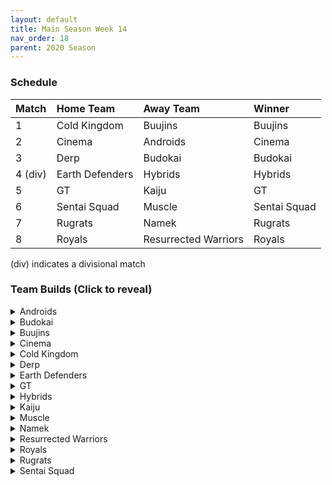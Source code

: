 ```yaml
---
layout: default
title: Main Season Week 14
nav_order: 18
parent: 2020 Season
---
```

### Schedule

|Match          |  Home Team            | Away Team        | Winner          |
| :-------------| :---------------------| :----------------| :---------------|
| 1             | Cold Kingdom          | Buujins          | Buujins         |
| 2             | Cinema                | Androids         | Cinema          |
| 3             | Derp                  | Budokai          | Budokai         |
| 4 (div)       | Earth Defenders       | Hybrids          | Hybrids         |
| 5             | GT                    | Kaiju            | GT              |
| 6             | Sentai Squad          | Muscle           | Sentai Squad    |
| 7             | Rugrats               | Namek            | Rugrats         | 
| 8             | Royals                | Resurrected Warriors | Royals         |

(div) indicates a divisional match

### Team Builds (Click to reveal)

<details>
  <summary>Androids</summary>
  <br />
<br />Home Map: Glacier
<br />Music: Boss Ganges
<br />Weekly Bench: Android 17
<br />Boost Store: None

- Android 16
    - Attack +2 Defense -1 (1)
    - Dende's Healing Ability (2)
    - Light Body (1)
    - Master Throw (1)
    - Quick Fast Attack (1)
    - Serious! (1)
    - Trunks AI

- Cell (Perfect Form) - Costume 2
    - Attack +1 (1)
    - Eternal Life (4)
    - Serious! (1) 
    - Savior (1)
    - Broly's Ring (Limiter)
    - Cell AI

- Android 19:
    - Defense +2 (2)
    - Dende's Healing Ability (2)
    - Master Throw (1)
    - Light Body (1)
    - Latent Energy! (1)
    - Majin Buu AI

- Super 17 - Costume 2
    - Super +2 Ki -1 (1)
    - High Tension (3)
    - Fighting Spirit! (1)
    - Indignation! (1)
    - Savior (1)
    - Yajirobe AI

</details>

<details>
  <summary>Budokai</summary>

<br />
<br />Home Map: Planet Namek
<br />Music: Boss Battle Rock
<br />Weekly bench: End Goku
<br />Boosts: None

- Nam
    - Attack +1 (1)
    - Serious! (1)
    - Quick Fast Attack (1)
    - Power of Rage (2)
    - Dende's Healing Ability (2)
    - Trunks AI

- Cyborg Tao
    - Ki Power +1 (1)
    - Serious! (1)
    - Savior (1)
    - Light Body (1)
    - Unleash Ki (1)
    - Launch's Support (2)
    - Cell AI

- Early Goku - Costume 4
    - Defense +2 (2)
    - Savior (1)
    - Launch's Support (2)
    - Dende's Healing Ability (2)
    - Tien AI

- Kid Goku
    - Attack +2 Defense -1 (1)
    - Eternal Life (4)
    - Fighting Spirit! (1)
    - Quick Fast Attack (1)
    - Trunks AI

</details>

<details>
  <summary>Buujins</summary>
<br />
<br /> Home Map: Supreme Kai's World
<br />Music: Nanshan
<br />Bench: Majuub
<br />Boosts: Dragon Power (5z)

- Evil Buu
    - Defense +2 (2)
    - Dende's Healing Ability (2)
    - Latent Energy! (1)
    - Serious! (1)
    - Fighting Spirit! (1)
    - Dragon Power (Boost)
    - Cell AI

- Kid Buu
    - Defense +3 Attack -1 (2)
    - Launch's Support (2)
    - Indignation! (1)
    - Fighting Spirit! (1)
    - Savior (1)
    - Frieza AI

- Super Buu
    - Attack +2 Defense -1 (1)
    - Serious! (1)
    - Quick Fast Attack (1)
    - Dende's Healing Ability (2)
    - Master Throw (1)
    - Combo Master (1)
    - Goku AI

- Majin Buu
    - Ki Power +2 Super -1 (1)
    - Savior (1)
    - Light Body (1)
    - Eternal Life (4)
    - Yajirobe AI

</details>

<details>
  <summary>Cinema</summary>
<br />  
<br />Home Map: Hell
<br />Music: Warlord F
<br />Bench: Zangya
<br />Boosts: Rising Fighting Spirit (1z), Defense +1 (3z)

- Turles
    - Super +2 Ki -1 (2)
    - Dende's Healing Ability (2)
    - Launch's Support (2)
    - Fighting Spirit! (1)
    - Indignation! (1)
    - Rising Fighting Spirit (Boost)
    - Tien AI

- Fasha
    - Attack +2 Defense -1 (1)
    - Eternal Life (4)
    - Quick Fast Attack (1)
    - Serious! (1)
    - Defense +1 (Boost)
    - Goku AI

- Gogeta
    - Ki Power +2 Super -1 (1)
    - Rush Blast 3 (3)
    - Indignation! (1)
    - Serious! (1)
    - Light Body (1)
    - Vegeta AI

- Garlic Jr. (Base Form)
    - Defense +2 (2)
    - Launch's Support (2)
    - Dende's Healing Ability (2)
    - Fighting Spirit! (1)
    - Broly's Ring (Limiter)
    - Tien AI

</details>

<details>
  <summary>Cold Kingdom </summary>
  <br />
<br />Home Map: Broly's Planet
<br />Music: Paranoia
<br />Bench: Meta Cooler
<br />Boosts: None

- Recoome
    - Defense +3 Attack -1 (2)
    - Launch's Support (2)
    - Master Throw (1)
    - Dende's Healing Ability (2)
    - Tien AI

- First Form Cooler - Costume 2
    - Super +1 (1) 
    - Indignation! (1) 
    - Savior (1) 
    - Light Body (1)
    - Fighting Spirit! (1)
    - Launch's Support (2)
    - Broly's Ring (Limiter)
    - Yajirobe AI

- 3rd Form Freeza - Costume 1
    - Defense +2 (2)
    - Dende's Healing Ability (2)
    - Fighting Spirit! (1)
    - Latent Energy (1)
    - Quick Fast Attack (1)
    - Freeza AI

- King Cold - Costume 2
    - Attack +1 (1)
    - Eternal Life (4)
    - Serious! (1)
    - Quick Fast Attack (1)
    - Trunks AI

</details>

<details>
  <summary>Derp</summary>
<br />  
<br />Home Map: Penguin Village
<br />Music: War Begins
<br />Bench: Gero
<br />Boosts: None

- Salza
    - Attack +2 Defense -1 (1)
    - Serious! (1)
    - Master Blast (1)
    - Eternal Life (4)
    - Vegeta AI

- Devilman
    - Super +2 Ki -1 (1)
    - Indignation! (1)
    - Quick Fast Attack (1)
    - Power of Rage (2)
    - Launch's Support (2)
    - Chiaotzu AI

- Hercule
    - Super +1 (1)
    - Indignation! (1)
    - Fighting Spirit! (1)
    - Launch's Support (2)
    - Unleash Ki (1)
    - Savior (1)
    - Tien AI

- Kibito Kai
    - Attack +1 (1)
    - Serious! (1)
    - Quick Fast Attack (1)
    - Dende's Healing Ability (2)
    - Fighting Spirit! (1)
    - Savior (1)
    - Goku AI

</details>

<details>
  <summary>Earth Defenders</summary>
  <br />
<br />Home Map: Mt. Paozu
<br />Music: Aether
<br />Bench: Krillin
<br />Boosts: Rising Fighting Spirit (1z), Map Swap (2z), Defense +1 (3z), Attack +1 (4z), Super +1 (4z)

- Yamcha
    - Defense +3 Attack -1 (2)
    - Dragon Power (3)
    - Latent Energy! (1)
    - Quick Fast Attack (1)
    - Rising Fighting Spirit (Boost)
Tien AI

- Base Mid Goku - Costume 4
    - Super +2 Ki -1 (1)
    - Power of Rage (2)
    - Savior (1)
    - Indignation! (1)
    - Launch's Support (2)
    - Super +1 (Boost)
    - Tien AI

- SSJ1 Mid Vegeta - Costume 2
    - Attack +2 Defense -1 (1)
    - Dende's Healing Ability (2)
    - Fighting Spirit! (1)
    - Serious! (1) 
    - Power of Rage (2)
    - Broly's Ring (Limiter) 
    - Attack +1 (Boost)
    - Trunks AI

- Tien - Costume 2
    - Defense +2 (2)
    - Eternal Life (4)
    - Latent Energy! (1)
    - Defense +1 (Boost)
    - Yajirobe AI

</details>

<details>
  <summary>GT</summary>
<br />  
<br />Home Map: Kings Castle
<br />Music: Turbulence
<br />Bench: SS4 Vegeta
<br />Boosts: None

- Baby Vegeta - Costume 2
    - Defense +2 (2)
    - Dende's Healing Ability (2)
    - Dragon Spirit (2)
    - Serious! (1)
    - Piccolo AI

- Pan - Costume 2
    - Super +1 (1)
    - Light Body (1)
    - Dragon Power (3)
    - Savior (1)
    - Fighting Spirit! (1)
    - Cell AI

- Syn Shenron - Costume 2
    - Defense +3 Attack -1 (2)
    - Eternal Life (4)
    - Latent Energy! (1)
    - Broly's Ring (Free)
    - Frieza AI

- GT Goku SSJ3 - Costume 2
    - Ki Power +1 (1)
    - Launch's Support (2)
    - Indignation! (1)
    - Light Body (1)
    - Fighting Spirit! (1)
    - Savior (1)
    - Broly's Ring (Limiter)
    - Tien AI

</details>

<details>
  <summary>Hybrids</summary>
<br />  
<br />Home Map: Wastelands
<br />Music: Dragon Castle
<br />Bench: Sword Trunks
<br />Boosts: Attack +1 (4z), Super +1 (4z) x2

- Ultimate Gohan
    - Attack +2 Defense -1 (1)
    - Serious! (1)
    - Quick Fast Attack (1)
    - Eternal Life (4)
    - Majin Buu AI

- Kid Gohan - Costume 2
    - Defense +3 Attack -1 (2)
    - Latent Energy! (1)
    - Serious! (1)
    - Quick Fast Attack (1)
    - Dende's Healing Ability (2)
    - Attack +1 (Boost)
    - Trunks AI

- SS Teen Gohan - Costume 3
    - Super +2 Ki -1 (1)
    - Indignation! (1)
    - Fighting Spirit! (1)
    - Launch’s Support (2)
    - Dende's Healing Ability (2)
    - Super +1 (Boost)
    - Chiaotzu AI

- SS Future Gohan
    - Ki Power +1 (1)
    - Fighting Spirit! (1)
    - Latent Energy! (1)
    - Indignation! (1)
    - Savior (1)
    - Kibito's Secret Art (2)
    - Super +1 (Boost)
    - Frieza AI

</details>

<details>
  <summary>Kaiju</summary>
<br />  
<br />Home Map: Rocky Area
<br />Music: Crongus
<br />Bench: King Vegeta
<br />Boosts: None

- Scouter Vegeta
    - Ki Power +2 Super -1 (1)
    - Unleash Ki (1)
    - Indignation! (1)
    - Fighting Spirit! (1)
    - Quick Fast Attack (1)
    - Launch's Support (2)
    - Chiaotzu AI

- Bardock
    - Attack +2 Defense -1 (1)
    - Serious! (1)
    - Quick Fast Attack (1)
    - Eternal Life (4)
    - Majin Buu AI

- Nappa - Costume 2
    - Defense +3 Attack -1 (2)
    - Savior (1)
    - Fighting Spirit! (1)
    - Indignation! (1)
    - Dende's Healing Ability (2)
    - Yajirobe AI

- Raditz
    - Attack +1 (1)
    - Serious! (1)
    - Latent Energy! (1)
    - Dende's Healing Ability (2)
    - Power of Rage (2)
    - Cell AI

</details>

<details>
  <summary>Muscle</summary>
<br />  
<br />Home Map: Muscle Tower
<br />Music: Epic Boss Fight
<br />Bench: Adult Trunks
<br />Boosts: None

- Android 13 - Costume 2
    - Attack +1 (1)
    - Dende's Healing Ability (2)
    - Tension Up (2)
    - Fighting Spirit! (1)
    - Indignation! (1)
    - Goku AI

- Bojack
    - Ki Power +2 Super -1 (1)
    - Kibito's Secret Art (2)
    - Light Body (1)
    - Launch's Support (2)
    - Savior (1)
    - Frieza AI

- SS Broly
    - Attack +2 Defense -1 (1)
    - Vanishing Break (2)
    - Serious! (1)
    - Warrior Lineage (2)
    - Quick Fast Attack (1)
    - Goku AI

- Master Roshi - Costume 2
    - Ki Power +1 (1)
    - Emperor's Aura (4)
    - Indignation! (1)
    - Savior (1)

</details>

<details>
  <summary>Namek</summary>
<br />  
<br />Home Map: Kami's Lookout
<br />Music: Fight me if you can
<br />Bench: King Piccolo
<br />Boosts: Defense +1 (3z)

- Tambourine
    - Attack +2 Defense-1(1)
    - Dende's Healing Ability (2)
    - Serious! (1)
    - Quick Fast Attack (1)
    - Light Body (1)
    - Combo Master (1)
    - Defense +1 (Boost)
    - Trunks AI

- Late Piccolo
    - Super +2 Ki -1 (1)
    - Launch's Support (2)
    - Indignation! (1)
    - Serious! (1)
    - Kibito's Secret Art (2)
    - Tien AI

- Nail
    - Defense +2 (2)
    - Eternal Life (4)
    - Latent Energy! (1)
    - Chiaotzu AI

- Nuova Shenron
    - Super +1 (1)
    - Dende's Healing Ability (2)
    - Indignation! (1)
    - Light Body (1)
    - Launch's Support (2)
    - Tien AI

</details>

<details>
  <summary>Resurrected Warriors</summary>
<br />  
<br />Home Map: Desert
<br />Music: Action Fight
<br />Bench: Eighter
<br />Boosts: None

- SS End Vegeta - Costume 1
    - Attack +2 Defense -1 (1)
    - Dende's Healing Ability (2)
    - Quick Fast Attack (1)
    - Serious! (1) 
    - Fighting Spirit! (1)
    - Rising Fighting Spirit (1)
    - Chiaotzu AI

- Early Piccolo - Costume 2
    - Ki Power +1 (1)
    - Eternal Life (4) 
    - Savior (1)
    - Fighting Spirit! (1)
    - Chiaotzu AI

- Videl - Costume 3
    - Defense +2 (2)
    - Launch's Support (2)
    - Power Of Rage (2)
    - Indignation! (1)
    - Krillin AI

- Android 18 - Costume 3
    - Super +2 Ki -1 (1)
    - Hi Tension (3)
    - Kibito's Secret Art (2)
    - Savior (1)
    - Yajirobe AI

</details>


<details>
  <summary>Royals</summary>
<br />  
<br />Home Map: Hyperbolic Time Chamber
<br />Music: Thunder
<br />Bench: Majin Vegeta
<br />Boosts: Rising Fighting Spirit (1z)

- Dabura - Costume 2
    - Ki Power +1 (1)
    - Master Blast (1)
    - Fighting Spirit! (1)
    - Light Body (1)
    - Indignation! (1)
    - Launch's Support (2)
    - Rising Fighting Spirit (Boost)
    - Default AI

- Pilaf - Costume 2
    - Defense +2 Attack -1 (1)
    - Dragon Power (3)
    - Dende's Healing Ability (2)
    - Savior (1)
    - Broly's Ring (Limiter)
    - Ginyu AI

- Mecha Frieza - Costume 2
    - Defense +3 Attack -1 (2)
    - Dende's Healing Ability (2)
    - Kibito's Secret Art (2)
    - Savior (1)
    - Vegeta AI

- Slug
    - Ki Power +2 Super -1 (1)
    - Indignation! (1)
    - Fighting Spirit! (1)
    - Eternal Life (4)
    - Tien AI

</details>

<details>
  <summary>Rugrats</summary>
<br />  
<br />Home Map: City Ruins
<br />Music: Nanga-F
<br />Bench: Arale
<br />Boosts: None

- Saibaman - Costume 1
    - Defense +2 Attack -1 (1)
    - Dende's Healing Ability (2)
    - Unleash Ki (1)
    - Hatred of Saiyans (1)
    - Quick Fast Attack (1)
    - Exquisite Skill (1)
    - Ginyu AI

- SS Goten - Costume 1
    - Attack +1 (1)
    - Indignation! (1)
    - Serious! (1)
    - Latent Energy! (1)
    - Fighting Spirit! (1)
    - Kibito's Secret Art (2)
    - Chiaotzu AI

- Kid Trunks - Costume 2
    - Ki Power +2 Super -1 (1)
    - Indignation! (1)
    - Serious! (1)
    - Latent Energy! (1)
    - Fighting Spirit! (1)
    - Kibito's Secret Art (2)
    - Broly's Ring (Limiter)
    - Chiaotzu AI 

- Cell Jr. - Costume 1
    - Ki Power +1 (1)
    - Power of Rage (2)
    - Light Body (1)
    - Active Heart (1)
    - Dende's Healing Ability (2)
    - Trunks AI

</details>

<details>
  <summary>Sentai Squad</summary>
<br />  
<br />Home Map: Frieza's Ship
<br />Music: Hurricane
<br />Bench: Great Saiyaman
<br />Boosts: Latent Energy! (2z), Kibito's Secret Art (3z)

- Saiyawoman - Costume 2
    - Defense +2 (2)
    - Dragon Power (3)
    - Launch's Support (2)
    - Cell AI

- Captain Ginyu - Costume 2
    - Attack +2 Defense -1 (1)
    - Eternal Life (4)
    - Serious! (1)
    - Light Body (1)
    - Latent Energy! (Boost)
    - Goku AI

- Jeice - Costume 1
    - Super +2 Ki -1 (1)
    - Style of the Strong (4)
    - Indignation! (1)
    - Savior (1)
    - Kibito's Secret Art (Boost)
    - Yajirobe AI

- Burter - Costume 2
    - Super +1 (1)
    - Dende's Healing Ability (2)
    - Power of Rage (2)
    - Light Body (1)
    - Savior (1)
    - Default AI

</details>